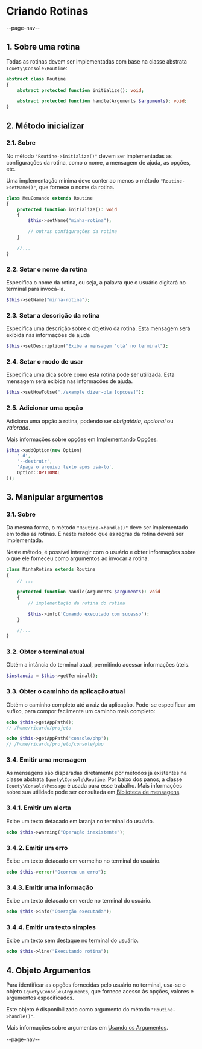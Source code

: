 # Criando Rotinas

--page-nav--

## 1. Sobre uma rotina

Todas as rotinas devem ser implementadas com base na classe abstrata `Iquety\Console\Routine`:

```php
abstract class Routine
{
    abstract protected function initialize(): void;

    abstract protected function handle(Arguments $arguments): void;
}
```

## 2. Método inicializar

### 2.1. Sobre

No método `"Routine->initialize()"` devem ser implementadas as configurações da
rotina, como o nome, a mensagem de ajuda, as opções, etc.

Uma implementação mínima deve conter ao menos o método `"Routine->setName()"`,
que fornece o nome da rotina.

```php
class MeuComando extends Routine
{
    protected function initialize(): void
    {
        $this->setName("minha-rotina");

        // outras configurações da rotina
    }

    //...
}
```

### 2.2. Setar o nome da rotina

Especifica o nome da rotina, ou seja, a palavra que o usuário digitará no terminal
para invocá-la.

```php
$this->setName("minha-rotina");
```

### 2.3. Setar a descrição da rotina

Especifica uma descrição sobre o objetivo da rotina. Esta mensagem será exibida
nas informações de ajuda

```php
$this->setDescription("Exibe a mensagem 'olá' no terminal");
```

### 2.4. Setar o modo de usar

Especifica uma dica sobre como esta rotina pode ser utilizada. Esta mensagem
será exibida nas informações de ajuda.

```php
$this->setHowToUse("./example dizer-ola [opcoes]");
```

### 2.5. Adicionar uma opção

Adiciona uma opção à rotina, podendo ser *obrigatória*, *opcional* ou *valorada*.

Mais informações sobre opções em [Implementando Opções](05-implementando-opcoes.md).

```php
$this->addOption(new Option(
    '-d',
    '--destruir',
    'Apaga o arquivo texto após usá-lo',
    Option::OPTIONAL
));
```

## 3. Manipular argumentos

### 3.1. Sobre

Da mesma forma, o método `"Routine->handle()"` deve ser implementado em todas as
rotinas. É neste método que as regras da rotina deverá ser implementada.

Neste método, é possível interagir com o usuário e obter informações sobre o que
ele forneceu como argumentos ao invocar a rotina.

```php
class MinhaRotina extends Routine
{
    // ...

    protected function handle(Arguments $arguments): void
    {
        // implementação da rotina do rotina

        $this->info('Comando executado com sucesso');
    }

    //...
}
```

### 3.2. Obter o terminal atual

Obtém a intância do terminal atual, permitindo acessar informações úteis.

```php
$instancia = $this->getTerminal();
```

### 3.3. Obter o caminho da aplicação atual

Obtém o caminho completo até a raiz da aplicação. Pode-se especificar um sufixo,
para compor facilmente um caminho mais completo:

```php
echo $this->getAppPath();
// /home/ricardo/projeto

echo $this->getAppPath('console/php');
// /home/ricardo/projeto/console/php
```

### 3.4. Emitir uma mensagem

As mensagens são disparadas diretamente por métodos já existentes na classe abstrata `Iquety\Console\Routine`.
Por baixo dos panos, a classe `Iquety\Console\Message` é usada para esse trabalho.
Mais informações sobre sua utilidade pode ser consultada em [Biblioteca de mensagens](08-biblioteca-de-mensagens.md).

### 3.4.1. Emitir um alerta

Exibe um texto detacado em laranja no terminal do usuário.

```php
echo $this->warning("Operação inexistente");
```

### 3.4.2. Emitir um erro

Exibe um texto detacado em vermelho no terminal do usuário.

```php
echo $this->error("Ocorreu um erro");
```

### 3.4.3. Emitir uma informação

Exibe um texto detacado em verde no terminal do usuário.

```php
echo $this->info("Operação executada");
```

### 3.4.4. Emitir um texto simples

Exibe um texto sem destaque no terminal do usuário.

```php
echo $this->line("Executando rotina");
```

## 4. Objeto Argumentos

Para identificar as opções fornecidas pelo usuário no terminal, usa-se o objeto
`Iquety\Console\Arguments`, que fornece acesso às opções, valores e argumentos
especificados.

Este objeto é disponibilizado como argumento do método `"Routine->handle()"`.

Mais informações sobre argumentos em [Usando os Argumentos](06-usando-os-argumentos.md).

--page-nav--
